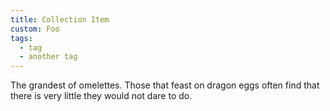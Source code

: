 ```yaml
---
title: Collection Item
custom: Foo
tags:
  - tag
  - another tag
---
```


The grandest of omelettes. Those that feast on dragon eggs often find that there
is very little they would not dare to do.
